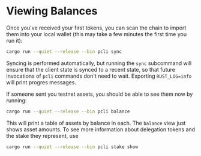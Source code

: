 # Viewing Balances

Once you've received your first tokens, you can scan the chain to import them
into your local wallet (this may take a few minutes the first time you run it):

```bash
cargo run --quiet --release --bin pcli sync
```

Syncing is performed automatically, but running the `sync` subcommand will
ensure that the client state is synced to a recent state, so that future
invocations of `pcli` commands don't need to wait.  Exporting `RUST_LOG=info`
will print progres messages.

If someone sent you testnet assets, you should be able to see them now by running:

```bash
cargo run --quiet --release --bin pcli balance
```

This will print a table of assets by balance in each.  The `balance` view just
shows asset amounts. To see more information about delegation tokens and the stake they represent, use

```bash
cargo run --quiet --release --bin pcli stake show
```
